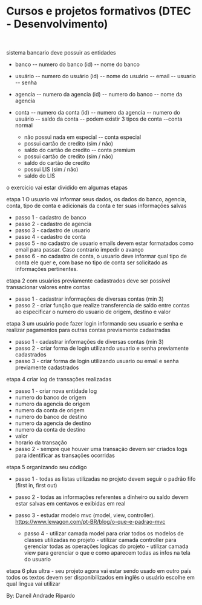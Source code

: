 # Cursos e projetos formativos (DTEC - Desenvolvimento)

<br/>

sistema bancario
deve possuir as entidades
- banco
  -- numero do banco (id)
  -- nome do banco

- usuário
  -- numero do usuário (id)
  -- nome do usuário
  -- email
  -- usuario
  -- senha

- agencia
  -- numero da agencia (id)
  -- numero do banco
  -- nome da agencia

- conta
  -- numero da conta (id)
  -- numero da agencia
  -- numero do usuário
  -- saldo da conta
  -- podem existir 3 tipos de conta
  --conta normal
  - não possui nada em especial
  -- conta especial
  - possui cartão de credito (sim / não)
  - saldo do cartão de credito
  -- conta premium
  - possui cartão de credito (sim / não)
  - saldo do cartão de credito
  - possui LIS (sim / não)
  - saldo do LIS

o exercicio vai estar dividido em algumas etapas

etapa 1
O usuario vai informar seus dados, os dados do banco, agencia, conta, tipo de conta e adicionais da conta e ter suas informações salvas
- passo 1 - cadastro de banco
- passo 2 - cadastro de agencia
- passo 3 - cadastro de usuario
- passo 4 - cadastro de conta
- passo 5 - no cadastro de usuario emails devem estar formatados como email para passar. Caso contrario impedir o avanço
- passo 6 - no cadastro de conta, o usuario deve informar qual tipo de conta ele quer e, com base no tipo de conta
ser solicitado as informações pertinentes.

etapa 2
com usuários previamente cadastrados deve ser possivel transacionar valores entre contas
- passo 1 - cadastrar informações de diversas contas (min 3)
- passo 2 - criar função que realize transferencia de saldo entre contas ao especificar o numero do usuario de origem, destino e
valor

etapa 3
um usuário pode fazer login informando seu usuario e senha e realizar pagamentos para outras contas previamente cadastradas
- passo 1 - cadastrar informações de diversas contas (min 3)
- passo 2 - criar forma de login utilizando usuario e senha previamente cadastrados
- passo 3 - criar forma de login utilizando usuario ou email e senha previamente cadastrados

etapa 4
criar log de transações realizadas
- passo 1 - criar nova entidade log
- numero do banco de origem
- numero da agencia de origem
- numero da conta de origem
- numero do banco de destino
- numero da agencia de destino
- numero da conta de destino
- valor
- horario da transação
- passo 2 - sempre que houver uma transação devem ser criados logs para identificar as transações ocorridas


etapa 5
organizando seu código
- passo 1 - todas as listas utilizadas no projeto devem seguir o padrão fifo (first in, first out)
- passo 2 - todas as informações referentes a dinheiro ou saldo devem estar salvas em centavos e exibidas em real
- passo 3 - estudar modelo mvc (model, view, controller).
https://www.lewagon.com/pt-BR/blog/o-que-e-padrao-mvc

	- passo 4 - utilizar camada model para criar todos os modelos de classes utilizadas no projeto
		  - utilizar camada controller para gerenciar todas as operações logicas do projeto
		  - utilizar camada view para gerenciar o que e como aparecem todas as infos na tela do usuario


etapa 6
plus ultra - seu projeto agora vai estar sendo usado em outro país todos os textos devem ser disponibilizados em inglês
o usuário escolhe em qual lingua vai utilizar


By: Daneil Andrade Ripardo